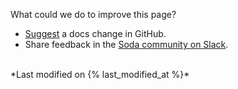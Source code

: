 What could we do to improve this page?
* <a href="https://github.com/sodadata/docs/issues/new" target="_blank">Suggest</a> a docs change in GitHub.
* Share feedback in the <a href="http://community.soda.io/slack" target="_blank"> Soda community on Slack</a>. 

<br />
*Last modified on {% last_modified_at %}*